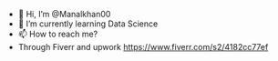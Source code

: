 - 👋 Hi, I’m @Manalkhan00
- 🌱 I’m currently learning Data Science
- 📫 How to reach me?
- Through Fiverr and upwork
https://www.fiverr.com/s2/4182cc77ef


